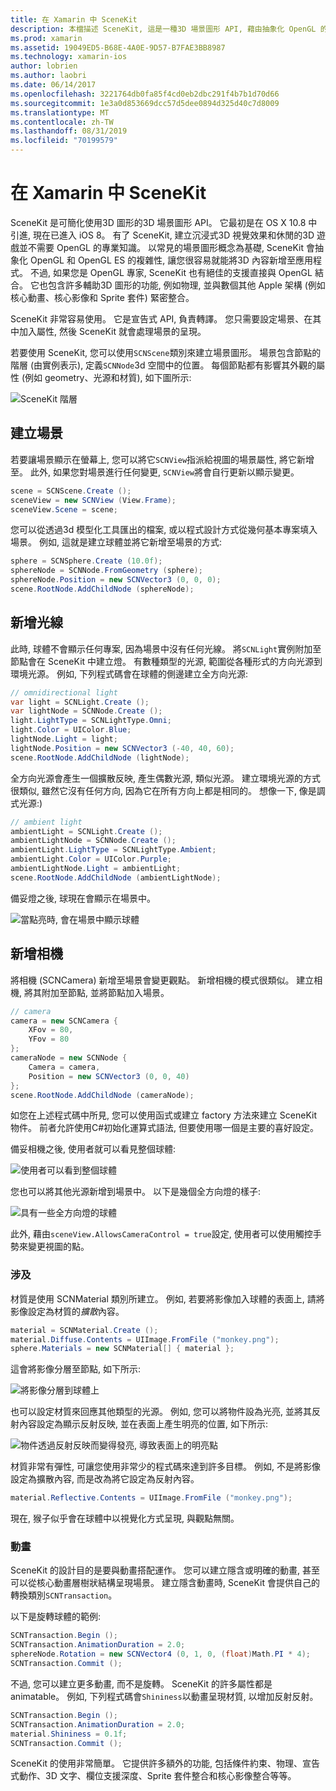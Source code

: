 ```yaml
---
title: 在 Xamarin 中 SceneKit
description: 本檔描述 SceneKit, 這是一種3D 場景圖形 API, 藉由抽象化 OpenGL 的複雜性來簡化3D 圖形的使用。
ms.prod: xamarin
ms.assetid: 19049ED5-B68E-4A0E-9D57-B7FAE3BB8987
ms.technology: xamarin-ios
author: lobrien
ms.author: laobri
ms.date: 06/14/2017
ms.openlocfilehash: 3221764db0fa85f4cd0eb2dbc291f4b7b1d70d66
ms.sourcegitcommit: 1e3a0d853669dcc57d5dee0894d325d40c7d8009
ms.translationtype: MT
ms.contentlocale: zh-TW
ms.lasthandoff: 08/31/2019
ms.locfileid: "70199579"
---
```

# <a name="scenekit-in-xamarinios"></a>在 Xamarin 中 SceneKit

SceneKit 是可簡化使用3D 圖形的3D 場景圖形 API。 它最初是在 OS X 10.8 中引進, 現在已進入 iOS 8。 有了 SceneKit, 建立沉浸式3D 視覺效果和休閒的3D 遊戲並不需要 OpenGL 的專業知識。 以常見的場景圖形概念為基礎, SceneKit 會抽象化 OpenGL 和 OpenGL ES 的複雜性, 讓您很容易就能將3D 內容新增至應用程式。 不過, 如果您是 OpenGL 專家, SceneKit 也有絕佳的支援直接與 OpenGL 結合。 它也包含許多輔助3D 圖形的功能, 例如物理, 並與數個其他 Apple 架構 (例如核心動畫、核心影像和 Sprite 套件) 緊密整合。

SceneKit 非常容易使用。 它是宣告式 API, 負責轉譯。 您只需要設定場景、在其中加入屬性, 然後 SceneKit 就會處理場景的呈現。

若要使用 SceneKit, 您可以使用`SCNScene`類別來建立場景圖形。 場景包含節點的階層 (由實例表示), 定義`SCNNode`3d 空間中的位置。 每個節點都有影響其外觀的屬性 (例如 geometry、光源和材質), 如下圖所示:

![](scenekit-images/image7.png "SceneKit 階層")

## <a name="create-a-scene"></a>建立場景

若要讓場景顯示在螢幕上, 您可以將它`SCNView`指派給視圖的場景屬性, 將它新增至。 此外, 如果您對場景進行任何變更, `SCNView`將會自行更新以顯示變更。

```csharp
scene = SCNScene.Create ();
sceneView = new SCNView (View.Frame);
sceneView.Scene = scene;
```

您可以從透過3d 模型化工具匯出的檔案, 或以程式設計方式從幾何基本專案填入場景。 例如, 這就是建立球體並將它新增至場景的方式:

```csharp
sphere = SCNSphere.Create (10.0f);
sphereNode = SCNNode.FromGeometry (sphere);
sphereNode.Position = new SCNVector3 (0, 0, 0);
scene.RootNode.AddChildNode (sphereNode);
```

## <a name="adding-light"></a>新增光線

此時, 球體不會顯示任何專案, 因為場景中沒有任何光線。 將`SCNLight`實例附加至節點會在 SceneKit 中建立燈。 有數種類型的光源, 範圍從各種形式的方向光源到環境光源。 例如, 下列程式碼會在球體的側邊建立全方向光源:

```csharp
// omnidirectional light
var light = SCNLight.Create ();
var lightNode = SCNNode.Create ();
light.LightType = SCNLightType.Omni;
light.Color = UIColor.Blue;
lightNode.Light = light;
lightNode.Position = new SCNVector3 (-40, 40, 60);
scene.RootNode.AddChildNode (lightNode);
```

全方向光源會產生一個擴散反映, 產生偶數光源, 類似光源。 建立環境光源的方式很類似, 雖然它沒有任何方向, 因為它在所有方向上都是相同的。 想像一下, 像是調式光源:)

```csharp
// ambient light
ambientLight = SCNLight.Create ();
ambientLightNode = SCNNode.Create ();
ambientLight.LightType = SCNLightType.Ambient;
ambientLight.Color = UIColor.Purple;
ambientLightNode.Light = ambientLight;
scene.RootNode.AddChildNode (ambientLightNode);
```

備妥燈之後, 球現在會顯示在場景中。

![](scenekit-images/image8.png "當點亮時, 會在場景中顯示球體")

## <a name="adding-a-camera"></a>新增相機

將相機 (SCNCamera) 新增至場景會變更觀點。 新增相機的模式很類似。 建立相機, 將其附加至節點, 並將節點加入場景。

```csharp
// camera
camera = new SCNCamera {
    XFov = 80,
    YFov = 80
};
cameraNode = new SCNNode {
    Camera = camera,
    Position = new SCNVector3 (0, 0, 40)
};
scene.RootNode.AddChildNode (cameraNode);
```

如您在上述程式碼中所見, 您可以使用函式或建立 factory 方法來建立 SceneKit 物件。 前者允許使用C#初始化運算式語法, 但要使用哪一個是主要的喜好設定。

備妥相機之後, 使用者就可以看見整個球體:

![](scenekit-images/image9.png "使用者可以看到整個球體")

您也可以將其他光源新增到場景中。 以下是幾個全方向燈的樣子:

![](scenekit-images/image10.png "具有一些全方向燈的球體")

此外, 藉由`sceneView.AllowsCameraControl = true`設定, 使用者可以使用觸控手勢來變更視圖的點。

### <a name="materials"></a>涉及

材質是使用 SCNMaterial 類別所建立。 例如, 若要將影像加入球體的表面上, 請將影像設定為材質的*擴散*內容。

```csharp
material = SCNMaterial.Create ();
material.Diffuse.Contents = UIImage.FromFile ("monkey.png");
sphere.Materials = new SCNMaterial[] { material };
```

這會將影像分層至節點, 如下所示:

![](scenekit-images/image11.png "將影像分層到球體上")

也可以設定材質來回應其他類型的光源。 例如, 您可以將物件設為光亮, 並將其反射內容設定為顯示反射反映, 並在表面上產生明亮的位置, 如下所示:

![](scenekit-images/image12.png "物件透過反射反映而變得發亮, 導致表面上的明亮點")

材質非常有彈性, 可讓您使用非常少的程式碼來達到許多目標。 例如, 不是將影像設定為擴散內容, 而是改為將它設定為反射內容。

```csharp
material.Reflective.Contents = UIImage.FromFile ("monkey.png");
```

現在, 猴子似乎會在球體中以視覺化方式呈現, 與觀點無關。

### <a name="animation"></a>動畫

SceneKit 的設計目的是要與動畫搭配運作。 您可以建立隱含或明確的動畫, 甚至可以從核心動畫層樹狀結構呈現場景。 建立隱含動畫時, SceneKit 會提供自己的轉換類別`SCNTransaction`。

以下是旋轉球體的範例:

```csharp
SCNTransaction.Begin ();
SCNTransaction.AnimationDuration = 2.0;
sphereNode.Rotation = new SCNVector4 (0, 1, 0, (float)Math.PI * 4);
SCNTransaction.Commit ();
```

不過, 您可以建立更多動畫, 而不是旋轉。 SceneKit 的許多屬性都是 animatable。 例如, 下列程式碼會`Shininess`以動畫呈現材質, 以增加反射反射。

```csharp
SCNTransaction.Begin ();
SCNTransaction.AnimationDuration = 2.0;
material.Shininess = 0.1f;
SCNTransaction.Commit ();
```

SceneKit 的使用非常簡單。 它提供許多額外的功能, 包括條件約束、物理、宣告式動作、3D 文字、欄位支援深度、Sprite 套件整合和核心影像整合等等。
